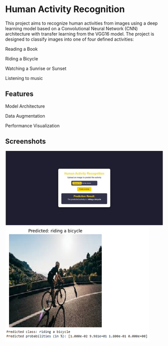 
# Human Activity Recognition

This project aims to recognize human activities from images using a deep learning model based on a Convolutional Neural Network (CNN) architecture with transfer learning from the VGG16 model. The project is designed to classify images into one of four defined activities:

Reading a Book

Riding a Bicycle

Watching a Sunrise or Sunset

Listening to music


## Features

Model Architecture

Data Augmentation

Performance Visualization
## Screenshots

![App Screenshot](https://github.com/sidheshsahu/HumanActivityRecognition/blob/main/HAR.jpg)
![App Screenshot](https://github.com/sidheshsahu/HumanActivityRecognition/blob/main/image1.png)


